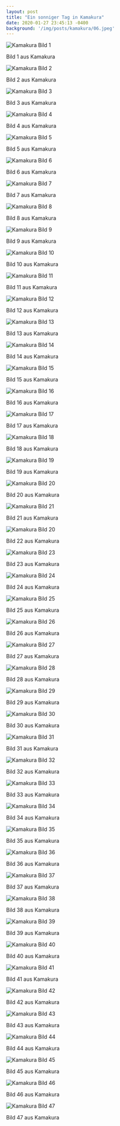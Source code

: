 ```yaml
---
layout: post
title: "Ein sonniger Tag in Kamakura"
date: 2020-01-27 23:45:13 -0400
background: '/img/posts/kamakura/06.jpeg'
---
```


<div class="gallery">
  <img src="/img/posts/kamakura/01.jpeg" alt="Kamakura Bild 1" class="img-fluid">
  <p class="caption text-muted">Bild 1 aus Kamakura</p>

  <img src="/img/posts/kamakura/02.jpeg" alt="Kamakura Bild 2" class="img-fluid">
  <p class="caption text-muted">Bild 2 aus Kamakura</p>

  <img src="/img/posts/kamakura/03.jpeg" alt="Kamakura Bild 3" class="img-fluid">
  <p class="caption text-muted">Bild 3 aus Kamakura</p>

  <img src="/img/posts/kamakura/04.jpeg" alt="Kamakura Bild 4" class="img-fluid">
  <p class="caption text-muted">Bild 4 aus Kamakura</p>

  <img src="/img/posts/kamakura/05.jpeg" alt="Kamakura Bild 5" class="img-fluid">
  <p class="caption text-muted">Bild 5 aus Kamakura</p>

  <img src="/img/posts/kamakura/06.jpeg" alt="Kamakura Bild 6" class="img-fluid">
  <p class="caption text-muted">Bild 6 aus Kamakura</p>

  <img src="/img/posts/kamakura/07.jpeg" alt="Kamakura Bild 7" class="img-fluid">
  <p class="caption text-muted">Bild 7 aus Kamakura</p>

  <img src="/img/posts/kamakura/08.jpeg" alt="Kamakura Bild 8" class="img-fluid">
  <p class="caption text-muted">Bild 8 aus Kamakura</p>

  <img src="/img/posts/kamakura/09.jpeg" alt="Kamakura Bild 9" class="img-fluid">
  <p class="caption text-muted">Bild 9 aus Kamakura</p>

<img src="/img/posts/kamakura/10.jpeg" alt="Kamakura Bild 10" class="img-fluid">
  <p class="caption text-muted">Bild 10 aus Kamakura</p>

  <img src="/img/posts/kamakura/11.jpeg" alt="Kamakura Bild 11" class="img-fluid">
  <p class="caption text-muted">Bild 11 aus Kamakura</p>

  <img src="/img/posts/kamakura/12.jpeg" alt="Kamakura Bild 12" class="img-fluid">
  <p class="caption text-muted">Bild 12 aus Kamakura</p>

  <img src="/img/posts/kamakura/13.jpeg" alt="Kamakura Bild 13" class="img-fluid">
  <p class="caption text-muted">Bild 13 aus Kamakura</p>

  <img src="/img/posts/kamakura/14.jpeg" alt="Kamakura Bild 14" class="img-fluid">
  <p class="caption text-muted">Bild 14 aus Kamakura</p>
  
  <img src="/img/posts/kamakura/15.jpeg" alt="Kamakura Bild 15" class="img-fluid">
  <p class="caption text-muted">Bild 15 aus Kamakura</p>

  <img src="/img/posts/kamakura/16.jpeg" alt="Kamakura Bild 16" class="img-fluid">
  <p class="caption text-muted">Bild 16 aus Kamakura</p>

  <img src="/img/posts/kamakura/17.jpeg" alt="Kamakura Bild 17" class="img-fluid">
  <p class="caption text-muted">Bild 17 aus Kamakura</p>

  <img src="/img/posts/kamakura/18.jpeg" alt="Kamakura Bild 18" class="img-fluid">
  <p class="caption text-muted">Bild 18 aus Kamakura</p>
  
  <img src="/img/posts/kamakura/19.jpeg" alt="Kamakura Bild 19" class="img-fluid">
  <p class="caption text-muted">Bild 19 aus Kamakura</p>

  <img src="/img/posts/kamakura/20.jpeg" alt="Kamakura Bild 20" class="img-fluid">
  <p class="caption text-muted">Bild 20 aus Kamakura</p>

  <img src="/img/posts/kamakura/21.jpeg" alt="Kamakura Bild 21" class="img-fluid">
  <p class="caption text-muted">Bild 21 aus Kamakura</p>

  <img src="/img/posts/kamakura/22.jpeg" alt="Kamakura Bild 20" class="img-fluid">
  <p class="caption text-muted">Bild 22 aus Kamakura</p>

  <img src="/img/posts/kamakura/23.jpeg" alt="Kamakura Bild 23" class="img-fluid">
  <p class="caption text-muted">Bild 23 aus Kamakura</p>

  <img src="/img/posts/kamakura/24.jpeg" alt="Kamakura Bild 24" class="img-fluid">
  <p class="caption text-muted">Bild 24 aus Kamakura</p>

  <img src="/img/posts/kamakura/25.jpeg" alt="Kamakura Bild 25" class="img-fluid">
  <p class="caption text-muted">Bild 25 aus Kamakura</p>

  <img src="/img/posts/kamakura/26.jpeg" alt="Kamakura Bild 26" class="img-fluid">
  <p class="caption text-muted">Bild 26 aus Kamakura</p>

  <img src="/img/posts/kamakura/27.jpeg" alt="Kamakura Bild 27" class="img-fluid">
  <p class="caption text-muted">Bild 27 aus Kamakura</p>

  <img src="/img/posts/kamakura/28.jpeg" alt="Kamakura Bild 28" class="img-fluid">
  <p class="caption text-muted">Bild 28 aus Kamakura</p>

  <img src="/img/posts/kamakura/29.jpeg" alt="Kamakura Bild 29" class="img-fluid">
  <p class="caption text-muted">Bild 29 aus Kamakura</p>

  <img src="/img/posts/kamakura/30.jpeg" alt="Kamakura Bild 30" class="img-fluid">
  <p class="caption text-muted">Bild 30 aus Kamakura</p>

  <img src="/img/posts/kamakura/31.jpeg" alt="Kamakura Bild 31" class="img-fluid">
  <p class="caption text-muted">Bild 31 aus Kamakura</p>

  <img src="/img/posts/kamakura/32.jpeg" alt="Kamakura Bild 32" class="img-fluid">
  <p class="caption text-muted">Bild 32 aus Kamakura</p>

   <img src="/img/posts/kamakura/33.jpeg" alt="Kamakura Bild 33" class="img-fluid">
  <p class="caption text-muted">Bild 33 aus Kamakura</p>

  <img src="/img/posts/kamakura/34.jpeg" alt="Kamakura Bild 34" class="img-fluid">
  <p class="caption text-muted">Bild 34 aus Kamakura</p>

  <img src="/img/posts/kamakura/35.jpeg" alt="Kamakura Bild 35" class="img-fluid">
  <p class="caption text-muted">Bild 35 aus Kamakura</p>

  <img src="/img/posts/kamakura/36.jpeg" alt="Kamakura Bild 36" class="img-fluid">
  <p class="caption text-muted">Bild 36 aus Kamakura</p>

   <img src="/img/posts/kamakura/37.jpeg" alt="Kamakura Bild 37" class="img-fluid">
  <p class="caption text-muted">Bild 37 aus Kamakura</p>

  <img src="/img/posts/kamakura/38.jpeg" alt="Kamakura Bild 38" class="img-fluid">
  <p class="caption text-muted">Bild 38 aus Kamakura</p>

  <img src="/img/posts/kamakura/39.jpeg" alt="Kamakura Bild 39" class="img-fluid">
  <p class="caption text-muted">Bild 39 aus Kamakura</p>

  <img src="/img/posts/kamakura/40.jpeg" alt="Kamakura Bild 40" class="img-fluid">
  <p class="caption text-muted">Bild 40 aus Kamakura</p>

   <img src="/img/posts/kamakura/41.jpeg" alt="Kamakura Bild 41" class="img-fluid">
  <p class="caption text-muted">Bild 41 aus Kamakura</p>

  <img src="/img/posts/kamakura/42.jpeg" alt="Kamakura Bild 42" class="img-fluid">
  <p class="caption text-muted">Bild 42 aus Kamakura</p>

  <img src="/img/posts/kamakura/43.jpeg" alt="Kamakura Bild 43" class="img-fluid">
  <p class="caption text-muted">Bild 43 aus Kamakura</p>

  <img src="/img/posts/kamakura/44.jpeg" alt="Kamakura Bild 44" class="img-fluid">
  <p class="caption text-muted">Bild 44 aus Kamakura</p>

   <img src="/img/posts/kamakura/45.jpeg" alt="Kamakura Bild 45" class="img-fluid">
  <p class="caption text-muted">Bild 45 aus Kamakura</p>

  <img src="/img/posts/kamakura/46.jpeg" alt="Kamakura Bild 46" class="img-fluid">
  <p class="caption text-muted">Bild 46 aus Kamakura</p>

  <img src="/img/posts/kamakura/47.jpeg" alt="Kamakura Bild 47" class="img-fluid">
  <p class="caption text-muted">Bild 47 aus Kamakura</p>

</div>
